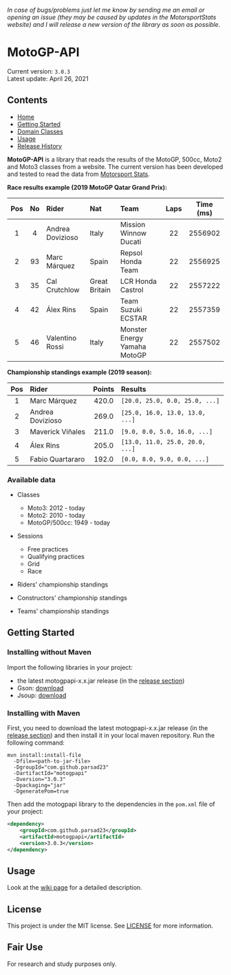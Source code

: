 *In case of bugs/problems just let me know by sending me an email or opening an issue (they may be caused by updates in the MotorsportStats website) and I will release a new version of the library as soon as possible.*

# MotoGP-API

Current version: `3.0.3` \
Latest update: April 26, 2021

## Contents

* [Home](https://github.com/ParsaD23/MotoGP-API/wiki)
* [Getting Started](https://github.com/ParsaD23/MotoGP-API/wiki/1.-Getting-Started)
* [Domain Classes](https://github.com/ParsaD23/MotoGP-API/wiki/2.-Domain-classes)
* [Usage](https://github.com/ParsaD23/MotoGP-API/wiki/3.-Usage)
* [Release History](https://github.com/ParsaD23/MotoGP-API/wiki/4.-Release-History)

**MotoGP-API** is a library that reads the results of the MotoGP, 500cc, Moto2 and Moto3 classes from a website. 
The current version has been developed and tested to read the data from [Motorsport Stats](https://results.motorsportstats.com/series/motogp/).

**Race results example (2019 MotoGP Qatar Grand Prix):**

| Pos | No  | Rider            | Nat           | Team                         | Laps | Time (ms) |
|:---:|:---:|:---------------- |:------------- |:---------------------------- |:----:|:---------:|
| 1   | 4   | Andrea Dovizioso | Italy         | Mission Winnow Ducati        | 22   | 2556902   |
| 2   | 93  | Marc Márquez     | Spain         | Repsol Honda Team            | 22   | 2556925   |
| 3   | 35  | Cal Crutchlow    | Great Britain | LCR Honda Castrol            | 22   | 2557222   |
| 4   | 42  | Álex Rins        | Spain         | Team Suzuki ECSTAR           | 22   | 2557359   |
| 5   | 46  | Valentino Rossi  | Italy         | Monster Energy Yamaha MotoGP | 22   | 2557502   |

**Championship standings example (2019 season):**

| Pos | Rider            | Points | Results                         |
|:---:|:---------------- |:------:|:------------------------------- |
| 1   | Marc Márquez     | 420.0  | `[20.0, 25.0, 0.0, 25.0, ...]`  |
| 2   | Andrea Dovizioso | 269.0  | `[25.0, 16.0, 13.0, 13.0, ...]` |
| 3   | Maverick Viñales | 211.0  | `[9.0, 0.0, 5.0, 16.0, ...]`    |
| 4   | Álex Rins        | 205.0  | `[13.0, 11.0, 25.0, 20.0, ...]` |
| 5   | Fabio Quartararo | 192.0  | `[0.0, 8.0, 9.0, 0.0, ...]`     |

### Available data

* Classes
  
  * Moto3: 2012 - today
  * Moto2: 2010 - today
  * MotoGP/500cc: 1949 - today

* Sessions
  
  * Free practices
  * Qualifying practices
  * Grid
  * Race

* Riders' championship standings

* Constructors' championship standings

* Teams' championship standings

## Getting Started

### Installing without Maven

Import the following libraries in your project:

* the latest motogpapi-x.x.jar release (in the [release section](https://github.com/ParsaD23/MotoGP-API/releases))
* Gson: [download](https://jar-download.com/artifacts/com.google.code.gson/gson/2.8.6)
* Jsoup: [download](https://jsoup.org/packages/jsoup-1.13.1.jar)

### Installing with Maven

First, you need to download the latest motogpapi-x.x.jar release (in the [release section](https://github.com/ParsaD23/MotoGP-API/releases)) and then install it in your local maven repository. Run the following command:

```shell
mvn install:install-file
  -Dfile=<path-to-jar-file>
  -DgroupId="com.github.parsad23"
  -DartifactId="motogpapi"
  -Dversion="3.0.3"
  -Dpackaging="jar"
  -DgeneratePom=true
```

Then add the motogpapi library to the dependencies in the `pom.xml` file of your project:

```xml
<dependency>
    <groupId>com.github.parsad23</groupId>
    <artifactId>motogpapi</artifactId>
    <version>3.0.3</version>
</dependency>
```

## Usage

Look at the [wiki page](https://github.com/ParsaD23/MotoGP-API/wiki) for a detailed description.

## License

This project is under the MIT license. See [LICENSE](https://github.com/ParsaD23/MotoGP-API/blob/master/LICENSE) for more information.

## Fair Use

For research and study purposes only.
